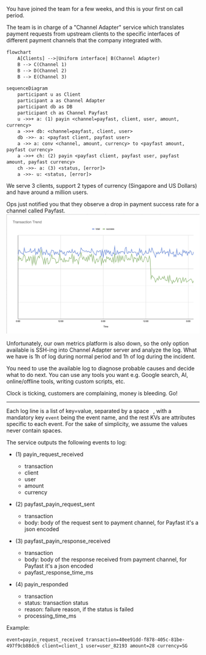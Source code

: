 You have joined the team for a few weeks, and this is your first on call period.

The team is in charge of a "Channel Adapter" service
which translates payment requests from upstream clients
to the specific interfaces of different payment channels
that the company integrated with.


```mermaid
flowchart
    A[Clients] -->|Uniform interface| B(Channel Adapter)
    B --> C(Channel 1)
    B --> D(Channel 2)
    B --> E(Channel 3)
```

```mermaid
sequenceDiagram
    participant u as Client
    participant a as Channel Adapter
    participant db as DB
    participant ch as Channel Payfast
    u ->>+ a: (1) payin <channel=payfast, client, user, amount, currency>
    a ->>+ db: <channel=payfast, client, user>
    db ->>- a: <payfast client, payfast user>
    a ->> a: conv <channel, amount, currency> to <payfast amount, payfast currency>
    a ->>+ ch: (2) payin <payfast client, payfast user, payfast amount, payfast currency>
    ch ->>- a: (3) <status, [error]>
    a ->>- u: <status, [error]>
```

We serve 3 clients, support 2 types of currency (Singapore and US Dollars) and have around a million users.

Ops just notified you that they observe a drop in payment success rate for a channel called Payfast.
![image](https://github.com/mnpq-bd/logs/blob/master/metrics.png?raw=true)

Unfortunately, our own metrics platform is also down, so the only option available
is SSH-ing into Channel Adapter server and analyze the log.
What we have is 1h of log during normal period and 1h of log during the incident.

You need to use the available log to diagnose probable causes and decide what to do next.
You can use any tools you want e.g. Google search, AI, online/offline tools, writing custom scripts, etc.

Clock is ticking, customers are complaining, money is bleeding. Go!


--------------------------------------------------------------------------------------------------------


Each log line is a list of key=value, separated by a space ` `,
with a mandatory key `event` being the event name,
and the rest KVs are attributes specific to each event.
For the sake of simplicity, we assume the values never contain spaces.

The service outputs the following events to log:

* (1) payin_request_received
    * transaction
    * client
    * user
    * amount
    * currency

* (2) payfast_payin_request_sent
    * transaction
    * body: body of the request sent to payment channel, for Payfast it's a json encoded

* (3) payfast_payin_response_received
    * transaction
    * body: body of the response received from payment channel, for Payfast it's a json encoded
    * payfast_response_time_ms

* (4) payin_responded
    * transaction
    * status: transaction status
    * reason: failure reason, if the status is failed
    * processing_time_ms

Example:

```
event=payin_request_received transaction=40ee91dd-f878-405c-81be-497f9cb88dc6 client=client_1 user=user_82193 amount=28 currency=SG
```
